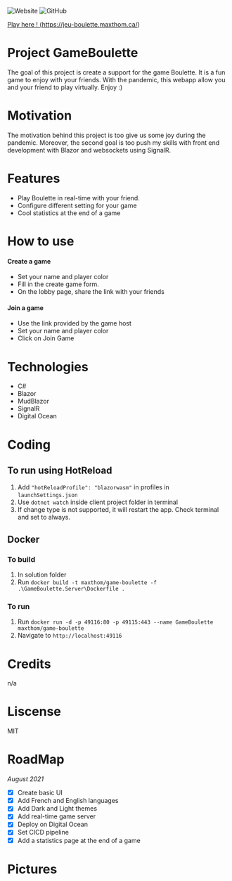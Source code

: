 ![Website](https://img.shields.io/website?down_color=red&down_message=down&style=flat-square&up_message=up%20%26%20running&url=https%3A%2F%2Fjeu-boulette.maxthom.ca%2F) 
![GitHub](https://img.shields.io/github/license/maxthom/game-boulette-v2?style=flat-square)

<a href="https://jeu-boulette.maxthom.ca/">Play here ! (https://jeu-boulette.maxthom.ca/)</a>

# Project GameBoulette
The goal of this project is create a support for the game Boulette.
It is a fun game to enjoy with your friends. With the pandemic, this webapp allow you and your friend to play virtually. Enjoy :)

# Motivation
The motivation behind this project is too give us some joy during the pandemic.
Moreover, the second goal is too push my skills with front end development with Blazor and websockets using SignalR.

# Features
- Play Boulette in real-time with your friend.
- Configure different setting for your game
- Cool statistics at the end of a game

# How to use
#### **Create a game**
- Set your name and player color
- Fill in the create game form.
- On the lobby page, share the link with your friends
#### **Join a game**
- Use the link provided by the game host
- Set your name and player color
- Click on Join Game

# Technologies
 - C#
 - Blazor
 - MudBlazor
 - SignalR
 - Digital Ocean

# Coding
## To run using HotReload
1. Add ```"hotReloadProfile": "blazorwasm"``` in profiles in ```launchSettings.json```
2. Use ```dotnet watch``` inside client project folder in terminal
3. If change type is not supported, it will restart the app. Check terminal and set to always.

## Docker
### To build
1. In solution folder
2. Run ```docker build -t maxthom/game-boulette -f .\GameBoulette.Server\Dockerfile .```

### To run
1. Run ```docker run -d -p 49116:80 -p 49115:443 --name GameBoulette maxthom/game-boulette```
2. Navigate to ```http://localhost:49116```

# Credits
n/a

# Liscense
MIT

# RoadMap
*August 2021*
- [x] Create basic UI
- [x] Add French and English languages
- [x] Add Dark and Light themes
- [x] Add real-time game server
- [x] Deploy on Digital Ocean
- [x] Set CICD pipeline 
- [x] Add a statistics page at the end of a game

# Pictures
